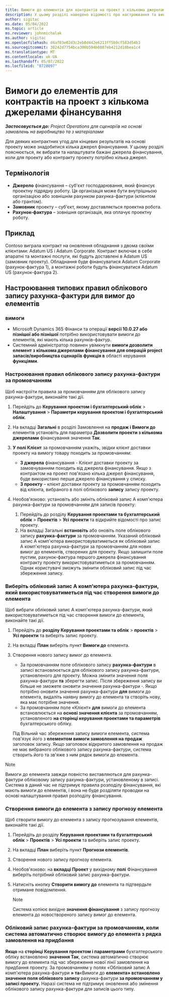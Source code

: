 ```yaml
---
title: Вимоги до елементів для контрактів на проект з кількома джерелами фінансування
description: У цьому розділі наведено відомості про настроювання та використання вимог до елементів із кількома джерелами фінансування.
author: sigitac
ms.date: 05/04/2022
ms.topic: article
ms.reviewer: johnmichalak
ms.author: sigitac
ms.openlocfilehash: d4af03e02d3c2eb0d442e6213ff5b9cf583d54b3
ms.sourcegitcommit: 30242d7754bca300b594b0887eb4212d10bea1c4
ms.translationtype: MT
ms.contentlocale: uk-UA
ms.lasthandoff: 05/07/2022
ms.locfileid: "8728097"
---
```

# <a name="item-requirements-for-project-contracts-with-multiple-funding-sources"></a>Вимоги до елементів для контрактів на проект з кількома джерелами фінансування

_**Застосовується до:** Project Operations для сценаріїв на основі замовлень на виробництво та з матеріалами_

Для деяких контрактних угод для кінцевих результатів на основі проекту може знадобитися кілька джерел фінансування. У цьому розділі пояснюється, як вибрати та налаштувати бажані джерела фінансування, коли для проекту або контракту проекту потрібно кілька джерел.

## <a name="terminology"></a>Термінологія

- **Джерело** фінансування – суб'єкт господарювання, який фінансує проектну підрядну роботу. Ця організація може бути внутрішньою організацією або зовнішнім рахунком рахунка-фактури (клієнтом або грантом).
- **Замовник** проекту – суб'єкт, якому доставляється проектна робота.
- **Рахунок-фактура** – зовнішня організація, яка оплачує проектну роботу.

## <a name="example"></a>Приклад

Contoso виграла контракт на оновлення обладнання з двома своїми клієнтами: Adatum US і Adatum Corporate. Контракт включає в себе апаратні та монтажні послуги, які будуть доставлені в Adatum US (замовник проекту). Обладнання буде фінансуватися Adatum Corporate (рахунок-фактура 1), а монтажні роботи будуть фінансуватися Adatum US (рахунок-фактура 2).

## <a name="set-up-invoice-account-defaulting-rules-for-item-requirements"></a>Настроювання типових правил облікового запису рахунка-фактури для вимог до елементів

### <a name="prerequisites"></a>вимоги

- Microsoft Dynamics 365 Фінанси та операції **версії 10.0.27 або пізнішої або пізнішої** потрібно використовувати вимоги до елементів, які мають кілька рахунків-фактур.
- Системний адміністратор повинен увімкнути **вимоги дозволити елемент з кількома джерелами фінансування для операцій project запасів/виробництва сценаріїв функція в** області керування **функціями**.

### <a name="set-up-the-invoice-account-defaulting-rules"></a>Настроювання правил облікового запису рахунка-фактури за промовчанням

Щоб настроїти правила за промовчанням для облікового запису рахунка-фактури, виконайте такі дії.

1. Перейдіть до **Керування проектом і бухгалтерський облік** \> **Налаштування** \> **Параметри керування проектом і бухгалтерський облік**.
1. На вкладці **Загальні** в розділі Замовлення на **продаж і Вимоги до** елементів установіть для параметра **Дозволити проекти з кількома джерелами** фінансування значення **Так**.
1. **У полі Клієнт** за промовчанням укажіть, звідки клієнт доставки проекту на вимогу товару походить за промовчанням:

    - **З джерела** фінансування - Клієнт доставки проекту за замовчуванням походить від джерела фінансування. Якщо з контрактом на проект пов'язано кілька джерел фінансування, буде використано перше джерело фінансування у списку.
    - **З проекту** – клієнт доставки проекту за промовчанням походить від клієнта, вибраного в полі облікового **запису** запису проекту.

1. Необов'язково: установіть або змініть обліковий запис А комп'ютера рахунка-фактури за промовчанням для записів проекту:

    1. Перейдіть до розділу **Керування проектами та бухгалтерський облік** \> **Проектів** \> **Усі проекти** та відкрийте відомості про запис проекту.
    2. На вкладці Загальні **встановіть** або оновіть поле облікового запису **рахунка-фактури** за промовчанням. Указаний обліковий запис А комп'ютера використовуватиметься як обліковий запис А комп'ютера рахунка-фактури за промовчанням для нових вимог до елементів, створених для проекту. Якщо залишити поле пустим, рахунок-фактура першого джерела фінансування контракту проекту використовуватиметься за промовчанням. Однак користувачі зможуть змінити обліковий запис під час збереження запису.

### <a name="select-the-invoice-account-to-use-when-you-create-an-item-requirement"></a>Виберіть обліковий запис А комп'ютера рахунка-фактури, який використовуватиметься під час створення вимоги до елемента

Щоб вибрати обліковий запис А комп'ютера рахунка-фактури, який використовуватиметься під час створення вимоги до елемента, виконайте такі дії.

1. Перейдіть до **розділу Керування проектами та облік** \> **проектів** \> **Усі проекти** та виберіть запис проекту.
1. На вкладці **План** виберіть пункт **Вимоги до** елемента.
1. Створення нового запису вимог до елемента.

    - За промовчанням поле облікового запису **рахунка-фактури** в записі встановлюється для облікового запису рахунка-фактури, установленого для проекту. Можна змінити значення поля рахунка-фактури **та** зберегти запис. Після збереження запису ви більше не зможете оновити значення рахунка-фактури **·**. Якщо потрібно оновити значення рахунка-фактури **для** вимоги до елемента, видаліть наявну вимогу до елемента та створіть нову, яка має потрібне значення.
    - За промовчанням поле «Клієнт» **для** вимоги до елемента встановлюється на **основі значення клієнта** за промовчанням, установленого **на сторінці керування проектами та параметрів** бухгалтерського обліку.

    Під Вільний час збереження запису вимоги елемента, система пов'язує його з **елементом вимоги замовлення на продаж** заголовок запису. Якщо заголовок відкритого замовлення на продаж не має вибраного облікового запису рахунка-фактури, система створить його та зв'яже з ним рядок вимоги до елемента.

> [!NOTE]
> Вимоги до елемента завжди повністю виставляються для рахунка-фактури обліковому запису рахунка-фактури, установленому в записі. Система в даний час не підтримує правила розподілу фінансування, які мають вимоги до елементів, і вона не буде розділяти проводки на основі налаштування правил розподілу фінансування.

### <a name="create-an-item-requirement-from-an-item-forecast-record"></a>Створення вимоги до елемента з запису прогнозу елемента

Щоб створити вимогу до елемента з запису прогнозування елементів, виконайте такі дії.

1. Перейдіть до розділу **Керування проектами та бухгалтерський облік** \> **Проектів** \> **Усі проекти** та виберіть запис проекту.
1. На вкладці **План** виберіть пункт **Прогнози елементів**.
1. Створення нового запису прогнозу елемента.
1. Необов'язково: на **вкладці Проект** у вихідному **полі** Фінансування виберіть потрібний обліковий запис рахунка-фактури.
1. Натисніть кнопку **Створити вимогу до** елемента та підтвердьте отримане повідомлення.

    > [!NOTE]
    > Система копіює вихідне **значення фінансування** з запису прогнозу елемента до новоствореного запису вимог до елемента.

### <a name="default-invoice-account-when-the-system-automatically-creates-an-item-requirement-from-a-purchase-order-line"></a>Обліковий запис рахунка-фактури за промовчанням, коли система автоматично створює вимогу до елемента з рядка замовлення на придбання

**Якщо** на **сторінці Керування проектом і параметрами** бухгалтерського обліку встановлено **значення Так**, система автоматично створює вимогу до елемента під час збереження нової лінії замовлення на придбання проекту. За промовчанням у полях «Обліковий запис А комп'ютера рахунка-фактури **» та**«Вимоги до **елемента» встановлено значення поля облікового запису** рахунка-фактури **за промовчанням у записі проекту.** Наразі система не підтримує оновлення або змінення облікового запису рахунка-фактури для записів цього типу.
